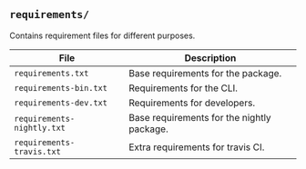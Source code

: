 ## `requirements/`
Contains requirement files for different purposes.

|File|Description|
|---|---|
|`requirements.txt`|Base requirements for the package.|
|`requirements-bin.txt`|Requirements for the CLI.|
|`requirements-dev.txt`|Requirements for developers.|
|`requirements-nightly.txt`|Base requirements for the nightly package.|
|`requirements-travis.txt`|Extra requirements for travis CI.|